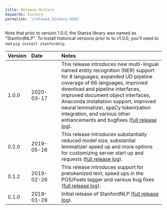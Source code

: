 ```yaml
---
title: Release History
keywords: history
permalink: '/release_history.html'
---
```


Note that prior to version 1.0.0, the Stanza library was named as "StanfordNLP". To install historical versions prior to to v1.0.0, you'll need to run `pip install stanfordnlp`.

| Version | Date&nbsp;&nbsp;&nbsp;&nbsp;&nbsp;&nbsp;&nbsp;&nbsp;&nbsp;&nbsp; | Notes |
| :--- | :----------------------------------- | :--- | 
| 1.0.0 | 2020-03-17 | This release introduces new multi-lingual named entity recognition (NER) support for 8 languages, expanded UD pipeline coverage of 66 languages, improved download and pipeline interfaces, improved document object interfaces, Anaconda installation support, improved neural lemmatizer, spaCy tokenization integration, and various other enhancements and bugfixes ([full release log](https://github.com/stanfordnlp/stanza/releases/tag/v1.0.0)). |
| 0.2.0 | 2019-05-16 | This release introduces substantially reduced model size, substantial lemmatizer speed up and more options for customizing server start up and requests ([full release log](https://github.com/stanfordnlp/stanza/releases/tag/v0.2.0)). |
| 0.1.2 | 2019-02-26 | This release introduces support for pretokenized text, speed ups in the POS/Feats tagger and various bug fixes ([full release log](https://github.com/stanfordnlp/stanza/releases/tag/v0.1.2)). |
| 0.1.0 | 2019-01-29 | Initial release of StanfordNLP ([full release log](https://github.com/stanfordnlp/stanza/releases/tag/v0.1.0)). |
